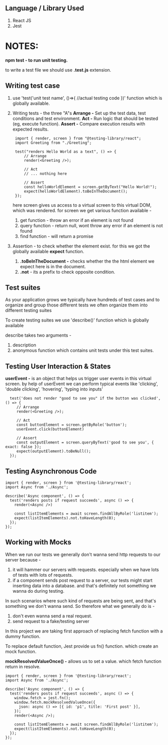 ## Language / Library Used

1. React JS
2. Jest

# NOTES:

**npm test - to run unit testing.**

to write a test file we should use **.test.js** extension.

## Writing test case

1. use 'test('unit test name', ()=>{ //actual testing code })' function which is globally available.
2. Writing tests - the three "A"s
   **Arrange -** Set up the test data, test conditions and test environment.
   **Act -** Run logic that should be tested (eg, execute function).
   **Assert -** Compare execution results with expected results.

   ```
    import { render, screen } from "@testing-library/react";
    import Greeting from "./Greeting";

    test("renders Hello World as a text", () => {
        // Arrange
        render(<Greeting />);

        // Act
        // ... nothing here

        // Assert
        const helloWorldElement = screen.getByText("Hello World!");
        expect(helloWorldElement).toBeInTheDocument();
    });
   ```

   here screen gives us access to a virtual screen to this virtual DOM, which was rendered.
   for screen we get various function available -

   1. get function - throw an error if an element is not found
   2. query function - return null, wont throw any error if an element is not found
   3. find function - will return a promise

3. Assertion -
   to check whether the element exist. for this we got the globally available **expect** function.

   1. **.toBeInTheDocument -** checks whether the the html element we expect here is in the document.
   2. **.not** - its a prefix to check opposite condition.

## Test suites

As your application grows we typically have hundreds of test cases and to organize and group those different tests we often organize them into different testing suites

To create testing suites we use 'describe()' function which is globally available

describe takes two arguments -

1. description
2. anonymous function which contains unit tests under this test suites.

## Testing User Interaction & States

**userEvent -** is an object that helps us trigger user events in this virtual screen. by help of userEvent we can perform typical events like 'clicking', 'double clicking', 'hovering', 'typing into inputs'

```
  test('does not render "good to see you" if the button was clicked', () => {
     // Arrange
     render(<Greeting />);

     // Act
     const buttonElement = screen.getByRole('button');
     userEvent.click(buttonElement)

     // Assert
     const outputElement = screen.queryByText('good to see you', { exact: false });
     expect(outputElement).toBeNull();
  });
```

## Testing Asynchronous Code

```
import { render, screen } from '@testing-library/react';
import Async from './Async';

describe('Async component', () => {
  test('renders posts if request succeeds', async () => {
    render(<Async />)

    const listItemElements = await screen.findAllByRole('listitem');
    expect(listItemElements).not.toHaveLength(0);
  });
});
```

## Working with Mocks

When we run our tests we generally don't wanna send http requests to our server because -

1. it will hammer our servers with requests. especially when we have lots of tests with lots of requests.
2. if a component sends post request to a server, our tests might start inserting data into a database. and that's definitely not something we wanna do during testing.

In such scenarios where such kind of requests are being sent, and that's something we don't wanna send. So therefore what we generally do is -

1. don't even wanna send a real request.
2. send request to a fake/testing server

In this project we are taking first approach of replacing fetch function with a dummy function.

To replace default function, Jest provide us fn() function. which create an mock function.

**mockResolvedValueOnce() -** allows us to set a value. which fetch function return in resolve.

```
import { render, screen } from '@testing-library/react';
import Async from './Async';

describe('Async component', () => {
  test('renders posts if request succeeds', async () => {
    window.fetch = jest.fn();
    window.fetch.mockResolvedValueOnce({
      json: async () => [{ id: 'p1', title: 'First post' }],
    });
    render(<Async />);

    const listItemElements = await screen.findAllByRole('listitem');
    expect(listItemElements).not.toHaveLength(0);
  });
});
```
